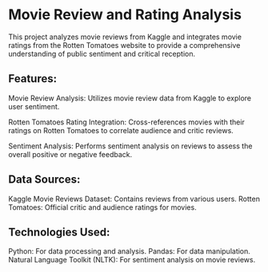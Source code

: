 # Movie Review and Rating Analysis
This project analyzes movie reviews from Kaggle and integrates movie ratings from the Rotten Tomatoes website to provide a comprehensive understanding of public sentiment and critical reception.

## Features:
Movie Review Analysis: Utilizes movie review data from Kaggle to explore user sentiment.

Rotten Tomatoes Rating Integration: Cross-references movies with their ratings on Rotten Tomatoes to correlate audience and critic reviews.

Sentiment Analysis: Performs sentiment analysis on reviews to assess the overall positive or negative feedback.

## Data Sources:
Kaggle Movie Reviews Dataset: Contains reviews from various users.
Rotten Tomatoes: Official critic and audience ratings for movies.

## Technologies Used:
Python: For data processing and analysis.
Pandas: For data manipulation.
Natural Language Toolkit (NLTK): For sentiment analysis on movie reviews.
